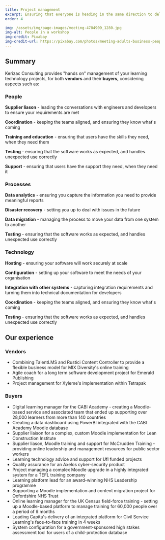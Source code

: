 ```yaml
---
title: Project management
excerpt: Ensuring that everyone is heading in the same direction to deliver your learning and knowledge projects
order: 4

img: /assets/img/page-images/meeting-4784909_1280.jpg
img-alt: People in a workshop
img-credit: Pixabay
img-credit-url: https://pixabay.com/photos/meeting-adults-business-people-4784909/
---
```

## Summary

Kerizac Consulting provides "hands on" management of your learning technology projects, for both <strong>vendors</strong> and their <strong>buyers</strong>, considering aspects such as:

<div class="grid">
<div>
<article>
<h3>People</h3>
    <p><strong>Supplier liason</strong> - leading the conversations with engineers and developers to ensure your requirements are met</p>
    <p><strong>Coordination</strong> - keeping the teams aligned, and ensuring they know what's coming</p>
    <p><strong>Training and education</strong> - ensuring that users have the skills they need, when they need them</p>
    <p><strong>Testing</strong> - ensuring that the software works as expected, and handles unexpected use correctly</p>
    <p><strong>Support</strong> - ensuring that users have the support they need, when they need it</p>
</article>
</div>
<div>
<article>
    <h3>Processes</h3>
    <p><strong>Data analytics</strong> - ensuring you capture the information you need to provide meaningful reports</p>   
    <p><strong>Disaster recovery</strong> - setting you up to deal with issues in the future</p>
    <p><strong>Data migration</strong> - managing the process to move your data from one system to another</p>
    <p><strong>Testing</strong> - ensuring that the software works as expected, and handles unexpected use correctly</p>
</article>
</div>
<div>
<article>
<h3>Technology</h3> 
    <p><strong>Hosting</strong> - ensuring your software will work securely at scale</p>
    <p><strong>Configuration</strong> - setting up your software to meet the needs of your organisation</p>
    <p><strong>Integration with other systems</strong> - capturing integration requirements and turning them into technical documentation for developers</p>
    <p><strong>Coordination</strong> - keeping the teams aligned, and ensuring they know what's coming</p>
    <p><strong>Testing</strong> - ensuring that the software works as expected, and handles unexpected use correctly</p>
</article>
</div>

</div>


## Our experience

### Vendors

- Combining TalentLMS and Rustici Content Controller to provide a flexible business model for MIX Diversity's online training
- Agile coach for a long term software development project for Emerald Publishing
- Project management for Xyleme's implementation within Tetrapak

### Buyers

- Digital learning manager for the CABI Academy - creating a Moodle-based service and associated team that ended up supporting over 28,000 learners from more than 140 countries
- Creating a data dashboard using PowerBI integrated with the CABI Academy Moodle database
- Supplier liaison for a complex, custom Moodle implementation for Lean Construction Institute
- Supplier liason, Moodle training and support for McCrudden Training - providing online leadership and management resources for public sector workers
- Learning technology advice and support for UfI funded projects
- Quality assurance for an Axelos cyber-security product
- Project managing a complex Moodle upgrade in a highly integrated system for a TEFL training company
- Learning platform lead for an award-winning NHS Leadership programme
- Supporting a Moodle implementation and content migration project for Oxfordshire NHS Trust
- Online learning manager for the UK Census field-force training - setting up a Moodle-based platform to manage training for 60,000 people over a period of 6 months
- Leading Capita's delivery of an integrated platform for Civil Service Learning's face-to-face training in 4 weeks
- System configuration for a government-sponsored high stakes assessment tool for users of a child-protection database
